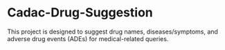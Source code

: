 # Cadac-Drug-Suggestion
This project is designed to suggest drug names, diseases/symptoms, and adverse drug events (ADEs) for medical-related queries.
